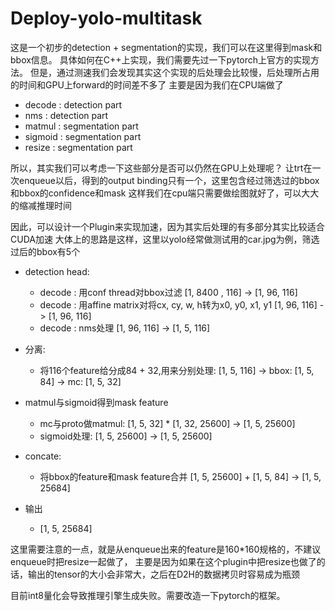 Deploy-yolo-multitask
===
这是一个初步的detection + segmentation的实现，我们可以在这里得到mask和bbox信息。
具体如何在C++上实现，我们需要先过一下pytorch上官方的实现方法。
但是，通过测速我们会发现其实这个实现的后处理会比较慢，后处理所占用的时间和GPU上forward的时间差不多了
主要是因为我们在CPU端做了

 - decode   : detection part
 - nms      : detection part
 - matmul   : segmentation part
 - sigmoid  : segmentation part
 - resize   : segmentation part

所以，其实我们可以考虑一下这些部分是否可以仍然在GPU上处理呢？
让trt在一次enqueue以后，得到的output binding只有一个，这里包含经过筛选过的bbox和bbox的confidence和mask
这样我们在cpu端只需要做绘图就好了，可以大大的缩减推理时间

因此，可以设计一个Plugin来实现加速，因为其实后处理的有多部分其实比较适合CUDA加速
大体上的思路是这样，这里以yolo经常做测试用的car.jpg为例，筛选过后的bbox有5个

- detection head:
    - decode  : 用conf thread对bbox过滤                           [1, 8400 , 116] -> [1, 96, 116]
    - decode  : 用affine matrix对将cx, cy, w, h转为x0, y0, x1, y1 [1, 96, 116]    -> [1, 96, 116]
    - decode  : nms处理                                           [1, 96, 116]    -> [1, 5, 116]

- 分离:
    - 将116个feature给分成84 + 32,用来分别处理:                   [1, 5, 116]     -> bbox: [1, 5, 84]
                                                                                -> mc:   [1, 5, 32]

- matmul与sigmoid得到mask feature
    - mc与proto做matmul:                                          [1, 5, 32] * [1, 32, 25600] -> [1, 5, 25600]
    - sigmoid处理:                                                [1, 5, 25600] -> [1, 5, 25600]

- concate:
    - 将bbox的feature和mask feature合并                           [1, 5, 25600] + [1, 5, 84] -> [1, 5, 25684]

- 输出
    - [1, 5, 25684]
 
这里需要注意的一点，就是从enqueue出来的feature是160*160规格的，不建议enqueue时把resize一起做了，
主要是因为如果在这个plugin中把resize也做了的话，输出的tensor的大小会非常大，之后在D2H的数据拷贝时容易成为瓶颈


目前int8量化会导致推理引擎生成失败。需要改造一下pytorch的框架。
